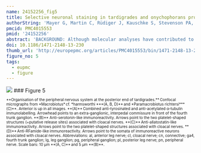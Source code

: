 ```yaml
---
name: 24152256_fig5
title: Selective neuronal staining in tardigrades and onychophorans provides insights into the evolution of segmental ganglia in panarthropods.
authorString: 'Mayer G, Martin C, Rüdiger J, Kauschke S, Stevenson PA, Poprawa I, Hohberg K, Schill RO, Pflüger HJ, Schlegel M.'
pmcid: PMC4015553
pmid: '24152256'
abstract: 'BACKGROUND: Although molecular analyses have contributed to a better resolution of the animal tree of life, the phylogenetic position of tardigrades (water bears) is still controversial, as they have been united alternatively with nematodes, arthropods, onychophorans (velvet worms), or onychophorans plus arthropods. Depending on the hypothesis favoured, segmental ganglia in tardigrades and arthropods might either have evolved independently, or they might well be homologous, suggesting that they were either lost in onychophorans or are a synapomorphy of tardigrades and arthropods. To evaluate these alternatives, we analysed the organisation of the nervous system in three tardigrade species using antisera directed against tyrosinated and acetylated tubulin, the amine transmitter serotonin, and the invertebrate neuropeptides FMRFamide, allatostatin and perisulfakinin. In addition, we performed retrograde staining of nerves in the onychophoran Euperipatoides rowelli in order to compare the serial locations of motor neurons within the nervous system relative to the appendages they serve in arthropods, tardigrades and onychophorans. RESULTS: Contrary to a previous report from a Macrobiotus species, our immunocytochemical and electron microscopic data revealed contralateral fibres and bundles of neurites in each trunk ganglion of three tardigrade species, including Macrobiotus cf. harmsworthi, Paramacrobiotus richtersi and Hypsibius dujardini. Moreover, we identified additional, extra-ganglionic commissures in the interpedal regions bridging the paired longitudinal connectives. Within the ganglia we found serially repeated sets of serotonin- and RFamid-like immunoreactive neurons. Furthermore, our data show that the trunk ganglia of tardigrades, which include the somata of motor neurons, are shifted anteriorly with respect to each corresponding leg pair, whereas no such shift is evident in the arrangement of motor neurons in the onychophoran nerve cords. CONCLUSIONS: Taken together, these data reveal three major correspondences between the segmental ganglia of tardigrades and arthropods, including (i) contralateral projections and commissures in each ganglion, (ii) segmentally repeated sets of immunoreactive neurons, and (iii) an anteriorly shifted (parasegmental) position of ganglia. These correspondences support the homology of segmental ganglia in tardigrades and arthropods, suggesting that these structures were either lost in Onychophora or, alternatively, evolved in the tardigrade/arthropod lineage.'
doi: 10.1186/1471-2148-13-230
thumb_url: 'http://europepmc.org/articles/PMC4015553/bin/1471-2148-13-230-5.gif'
figure_no: 5
tags:
  - eupmc
  - figure
---
```

<img src='http://europepmc.org/articles/PMC4015553/bin/1471-2148-13-230-5.jpg' style='max-height: 300px'>
### Figure 5
<p style='font-size: 10px;'>**Organisation of the peripheral nervous system at the posterior end of tardigrades.** Confocal micrographs from *Macrobiotus* cf. *harmsworthi ***(A, B, D)** and *Paramacrobiotus richtersi***(C)**. Anterior is up in all images. **(A)** Combined anti-tyrosinated and anti-acetylated α-tubulin immunolabelling. Arrowhead points to an extra-ganglionic, interpedal commissure in front of the fourth trunk ganglion. **(B)** Anti-serotonin-like immunoreactivity. Arrows point to the two platelet-shaped structures (=putative release sites) associated with cloacal nerves. **(C)** Anti-allatostatin-like immunoreactivity. Arrows point to the two platelet-shaped structures associated with cloacal nerves. **(D)** Anti-RFamide-like immunoreactivity. Arrows point to the somata of immunoreactive neurons associated with cloacal nerves. Abbreviations: al, anterior leg nerve; cl, cloacal nerve; cn, connective; ga4, fourth trunk ganglion; lg, leg ganglion; pg, peripheral ganglion; pl, posterior leg nerve; pn, peripheral nerve. Scale bars: 10&nbsp;μm **(A, C)** and 5&nbsp;μm **(B)**.</p>